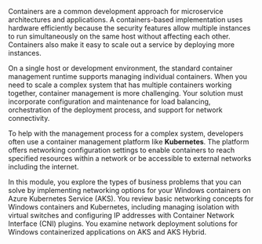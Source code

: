 Containers are a common development approach for microservice architectures and applications. A containers-based implementation uses hardware efficiently because the security features allow multiple instances to run simultaneously on the same host without affecting each other. Containers also make it easy to scale out a service by deploying more instances.

On a single host or development environment, the standard container management runtime supports managing individual containers. When you need to scale a complex system that has multiple containers working together, container management is more challenging. Your solution must incorporate configuration and maintenance for load balancing, orchestration of the deployment process, and support for network connectivity.

To help with the management process for a complex system, developers often use a container management platform like **Kubernetes**. The platform offers networking configuration settings to enable containers to reach specified resources within a network or be accessible to external networks including the internet.

In this module, you explore the types of business problems that you can solve by implementing networking options for your Windows containers on Azure Kubernetes Service (AKS). You review basic networking concepts for Windows containers and Kubernetes, including managing isolation with virtual switches and configuring IP addresses with Container Network Interface (CNI) plugins. You examine network deployment solutions for Windows containerized applications on AKS and AKS Hybrid.
